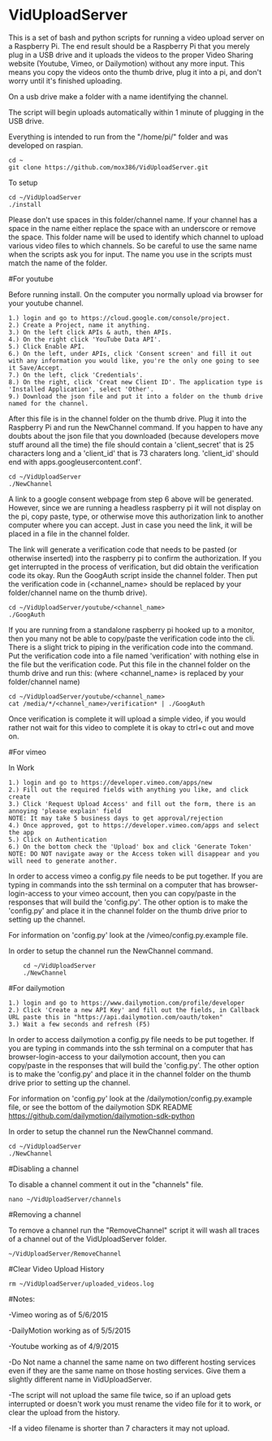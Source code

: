 # VidUploadServer

This is a set of bash and python scripts for running a video upload server on a Raspberry Pi. The end result should be a Raspberry Pi that you merely plug in a USB drive and it uploads the videos to the 
proper Video Sharing website (Youtube, Vimeo, or Dailymotion) without any more input. This means you copy the videos onto the thumb drive, plug it into a pi, and don't worry until it's finished uploading.

On a usb drive make a folder with a name identifying the channel. 

The script will begin uploads automatically within 1 minute of plugging in the USB drive.

Everything is intended to run from the "/home/pi/" folder and was developed on raspian.

	cd ~
	git clone https://github.com/mox386/VidUploadServer.git

To setup

	cd ~/VidUploadServer
	./install

Please don't use spaces in this folder/channel name. If your channel has a space in the name either replace the space with an underscore or remove the space. This folder name will be used to identify which 
channel to upload various video files to which channels. So be careful to use the same name when the scripts ask you for input. 
The name you use in the scripts must match the name of the folder.

#For youtube 

Before running install. On the computer you normally upload via browser for your youtube channel. 
	
	1.) login and go to https://cloud.google.com/console/project.
	2.) Create a Project, name it anything.
	3.) On the left click APIs & auth, then APIs.
	4.) On the right click 'YouTube Data API'.
	5.) Click Enable API.
	6.) On the left, under APIs, click 'Consent screen' and fill it out with any information you would like, you're the only one going to see it Save/Accept.
	7.) On the left, click 'Credentials'.
	8.) On the right, click 'Creat new Client ID'. The application type is 'Installed Application', select 'Other'.
	9.) Download the json file and put it into a folder on the thumb drive named for the channel.

After this file is in the channel folder on the thumb drive. Plug it into the Raspberry Pi and run the NewChannel command. If you happen to have any doubts about the json file that you downloaded (because 
developers move stuff around all the time) the file should contain a 'client_secret' that is 25 characters long and a 'client_id' that is 73 charaters long. 'client_id' should end with 
apps.googleusercontent.conf'.

	cd ~/VidUploadServer
	./NewChannel

A link to a google consent webpage from step 6 above will be generated. However, since we are running a headless raspberry pi it will not display on the pi, copy paste, type, or otherwise move this 
authorization link to another computer where you can accept. Just in case you need the link, it will be placed in a file in the channel folder.

The link will generate a verification code that needs to be pasted (or otherwise inserted) into the raspberry pi to confirm the authorization. If you get interrupted in the process of verification, 
but did obtain the verification code its okay. Run the GoogAuth script inside the channel folder. Then put the verification code in (<channel_name> should be replaced by your folder/channel name on 
the thumb drive).

	cd ~/VidUploadServer/youtube/<channel_name>
	./GoogAuth

If you are running from a standalone raspberry pi hooked up to a monitor, then you many not be able to copy/paste the verification code into the cli. 
There is a slight trick to piping in the verification code into the command. Put the verification code into a file named 'verification' with nothing else in the file but the verification code. Put this file in the channel folder on the thumb drive and run this: (where <channel_name> is replaced by your folder/channel name)

	cd ~/VidUploadServer/youtube/<channel_name>
	cat /media/*/<channel_name>/verification* | ./GoogAuth

Once verification is complete it will upload a simple video, if you would rather not wait for this video to complete it is okay to ctrl+c out and move on.

#For vimeo

In Work

	1.) login and go to https://developer.vimeo.com/apps/new
	2.) Fill out the required fields with anything you like, and click create 
	3.) Click 'Request Upload Access' and fill out the form, there is an annoying 'please explain' field 
	NOTE: It may take 5 business days to get approval/rejection
	4.) Once approved, got to https://developer.vimeo.com/apps and select the app
	5.) Click on Authentication
	6.) On the bottom check the 'Upload' box and click 'Generate Token'
	NOTE: DO NOT navigate away or the Access token will disappear and you will need to generate another.

In order to access vimeo a config.py file needs to be put together. If you are typing in commands into the ssh terminal on a computer that has browser-login-access to your vimeo account,
then you can copy/paste in the responses that will build the 'config.py'. The other option is to make the 'config.py' and place it in the channel folder on the thumb drive prior to setting up the
channel.

For information on 'config.py' look at the /vimeo/config.py.example file.

In order to setup the channel run the NewChannel command.

        cd ~/VidUploadServer
        ./NewChannel


#For dailymotion

	1.) login and go to https://www.dailymotion.com/profile/developer
	2.) Click 'Create a new API Key' and fill out the fields, in Callback URL paste this in "https://api.dailymotion.com/oauth/token"
	3.) Wait a few seconds and refresh (F5)

In order to access dailymotion a config.py file needs to be put together. If you are typing in commands into the ssh terminal on a computer that has browser-login-access to your dailymotion account, 
then you can copy/paste in the responses that will build the 'config.py'. The other option is to make the 'config.py' and place it in the channel folder on the thumb drive prior to setting up the
channel.

For information on 'config.py' look at the /dailymotion/config.py.example file, or see the bottom of the dailymotion SDK README https://github.com/dailymotion/dailymotion-sdk-python

In order to setup the channel run the NewChannel command.

	cd ~/VidUploadServer
	./NewChannel

#Disabling a channel

To disable a channel comment it out in the "channels" file.

	nano ~/VidUploadServer/channels

#Removing a channel

To remove a channel run the "RemoveChannel" script it will wash all traces of a channel out of the VidUploadServer folder.

	~/VidUploadServer/RemoveChannel

#Clear Video Upload History

	rm ~/VidUploadServer/uploaded_videos.log

#Notes:

-Vimeo woring as of 5/6/2015

-DailyMotion working as of 5/5/2015

-Youtube working as of 4/9/2015

-Do Not name a channel the same name on two different hosting services even if they are the same name on those hosting services. Give them a slightly different name in VidUploadServer.

-The script will not upload the same file twice, so if an upload gets interrupted or doesn't work you must rename the video file for it to work, or clear the upload from the history.

-If a video filename is shorter than 7 characters it may not upload.

